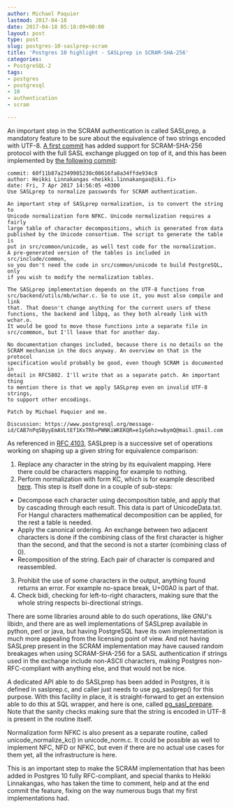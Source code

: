 ```yaml
---
author: Michael Paquier
lastmod: 2017-04-18
date: 2017-04-18 05:18:09+00:00
layout: post
type: post
slug: postgres-10-saslprep-scram
title: 'Postgres 10 highlight - SASLprep in SCRAM-SHA-256'
categories:
- PostgreSQL-2
tags:
- postgres
- postgresql
- 10
- authentication
- scram

---
```


An important step in the SCRAM authentication is called SASLprep, a mandatory
feature to be sure about the equivalence of two strings encoded with UTF-8.
[A first commit]( https://git.postgresql.org/pg/commitdiff/818fd4a67d610991757b610755e3065fb99d80a5)
has added support for SCRAM-SHA-256 protocol with the full SASL exchange
plugged on top of it, and this has been implemented by
[the following commit](https://git.postgresql.org/pg/commitdiff/60f11b87a2349985230c08616fa8a34ffde934c8):

    commit: 60f11b87a2349985230c08616fa8a34ffde934c8
    author: Heikki Linnakangas <heikki.linnakangas@iki.fi>
    date: Fri, 7 Apr 2017 14:56:05 +0300
    Use SASLprep to normalize passwords for SCRAM authentication.

    An important step of SASLprep normalization, is to convert the string to
    Unicode normalization form NFKC. Unicode normalization requires a fairly
    large table of character decompositions, which is generated from data
    published by the Unicode consortium. The script to generate the table is
    put in src/common/unicode, as well test code for the normalization.
    A pre-generated version of the tables is included in src/include/common,
    so you don't need the code in src/common/unicode to build PostgreSQL, only
    if you wish to modify the normalization tables.

    The SASLprep implementation depends on the UTF-8 functions from
    src/backend/utils/mb/wchar.c. So to use it, you must also compile and link
    that. That doesn't change anything for the current users of these
    functions, the backend and libpq, as they both already link with wchar.o.
    It would be good to move those functions into a separate file in
    src/commmon, but I'll leave that for another day.

    No documentation changes included, because there is no details on the
    SCRAM mechanism in the docs anyway. An overview on that in the protocol
    specification would probably be good, even though SCRAM is documented in
    detail in RFC5802. I'll write that as a separate patch. An important thing
    to mention there is that we apply SASLprep even on invalid UTF-8 strings,
    to support other encodings.

    Patch by Michael Paquier and me.

    Discussion: https://www.postgresql.org/message-id/CAB7nPqSByyEmAVLtEf1KxTRh=PWNKiWKEKQR=e1yGehz=wbymQ@mail.gmail.com

As referenced in [RFC 4103](https://tools.ietf.org/html/rfc4013), SASLprep is
a successive set of operations working on shaping up a given string for
equivalence comparison:

1. Replace any character in the string by its equivalent mapping. Here there
could be characters mapping for example to nothing.
2. Perform normalization with form KC, which is for example described
[here](https://www.unicode.org/reports/tr15/). This step is itself done
in a couple of sub-steps:
  * Decompose each character using decomposition table, and apply that
    by cascading through each result. This data is part of UnicodeData.txt.
    For Hangul characters mathematical decomposition can be applied, for the
    rest a table is needed.
  * Apply the canonical ordering. An exchange between two adjacent characters
    is done if the combining class of the first character is higher than the
    second, and that the second is not a starter (combining class of 0).
  * Recomposition of the string. Each pair of character is compared and
    reassembled.
3. Prohibit the use of some characters in the output, anything found
returns an error. For example no-space break, U+00A0 is part of that.
4. Check bidi, checking for left-to-right characters, making sure that
the whole string respects bi-directional strings.

There are some libraries around able to do such operations, like GNU's
libidn, and there are as well implementations of SASLprep available in
python, perl or java, but having PostgreSQL have its own implementation
is much more appealing from the licensing point of view. And not having
SASLprep present in the SCRAM implementation may have caused random
breakages when using SCRAM-SHA-256 for a SASL authentication if strings
used in the exchange include non-ASCII characters, making Postgres
non-RFC-compliant with anything else, and that would not be nice.

A dedicated API able to do SASLprep has been added in Postgres, it is
defined in saslprep.c, and caller just needs to use pg\_saslprep() for
this purpose. With this facility in place, it is straight-forward to
get an extension able to do this at SQL wrapper, and here is one,
called [pg\_sasl\_prepare](https://github.com/michaelpq/pg_plugins/tree/master/pg_sasl_prepare).
Note that the sanity checks making sure that the string is encoded in UTF-8
is present in the routine itself.

Normalization form NFKC is also present as a separate routine, called
unicode_normalize_kc() in unicode_norm.c. It could be possible as well
to implement NFC, NFD or NFKC, but even if there are no actual use cases
for them yet, all the infrastructure is here.

This is an important step to make the SCRAM implementation that has been
added in Postgres 10 fully RFC-compliant, and special thanks to Heikki
Linnakangas, who has taken the time to comment, help and at the end commit
the feature, fixing on the way numerous bugs that my first implementations
had.

